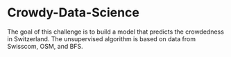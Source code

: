 # Crowdy-Data-Science
The goal of this challenge is to build a model that predicts the crowdedness in Switzerland. The unsupervised algorithm is based on data from Swisscom, OSM, and BFS.
